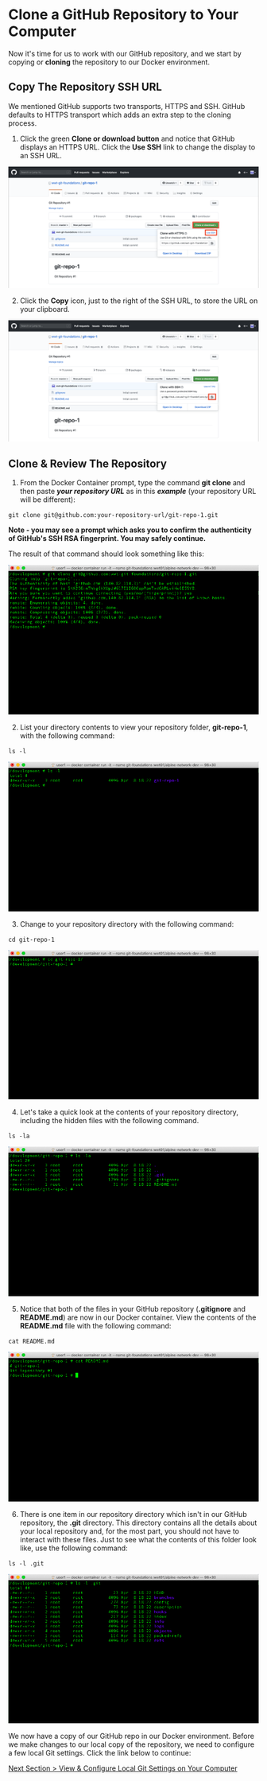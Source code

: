 # Clone a GitHub Repository to Your Computer

Now it's time for us to work with our GitHub repository, and we start by copying or **cloning** the repository to our Docker environment.

## **Copy The Repository SSH URL**

We mentioned GitHub supports two transports, HTTPS and SSH. GitHub defaults to HTTPS transport which adds an extra step to the cloning process.

1. Click the green **Clone or download button** and notice that GitHub displays an HTTPS URL. Click the **Use SSH** link to change the display to an SSH URL.

![github-clone-https](../images/github-clone-https.png)

2. Click the **Copy** icon, just to the right of the SSH URL, to store the URL on your clipboard.

![github-clone-ssh](../images/github-clone-ssh.png)

## **Clone & Review The Repository**

1. From the Docker Container prompt, type the command **git clone** and then paste **_your repository URL_** as in this **_example_** (your repository URL will be different):

```shell
git clone git@github.com:your-repository-url/git-repo-1.git
```

**Note - you may see a prompt which asks you to confirm the authenticity of GitHub's SSH RSA fingerprint. You may safely continue.**

The result of that command should look something like this:

![git-clone](../images/git-clone.png)

2. List your directory contents to view your repository folder, **git-repo-1**, with the following command:

```shell
ls -l
```

![container-root-ls](../images/container-root-ls.png)

3. Change to your repository directory with the following command:

```shell
cd git-repo-1
```

![container-cd-repo](../images/container-cd-repo.png)

4. Let's take a quick look at the contents of your repository directory, including the hidden files with the following command.

```shell
ls -la
```

![container-repo-ls](../images/container-repo-ls.png)

5. Notice that both of the files in your GitHub repository (**.gitignore** and **README.md**) are now in our Docker container. View the contents of the **README.md** file with the following command:

```shell
cat README.md
```

![container-cat-readme](../images/container-cat-readme.png)

6. There is one item in our repository directory which isn't in our GitHub repository, the **.git** directory. This directory contains all the details about your local repository and, for the most part, you should not have to interact with these files. Just to see what the contents of this folder look like, use the following command:

```shell
ls -l .git
```

![container-ls-git](../images/container-ls-git.png)

We now have a copy of our GitHub repo in our Docker environment. Before we make changes to our local copy of the repository, we need to configure a few local Git settings. Click the link below to continue:

[Next Section > View & Configure Local Git Settings on Your Computer](section_6.md "View & Configure Local Git Settings on Your Computer")
